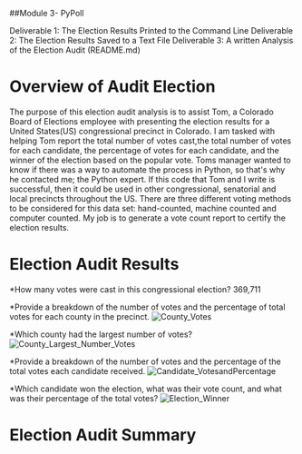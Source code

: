 ##Module 3- PyPoll

Deliverable 1:  The Election Results Printed to the Command Line
Deliverable 2:  The Election Results Saved to a Text File
Deliverable 3:  A written Analysis of the Election Audit (README.md)

# Overview of Audit Election
The purpose of this election audit analysis is to assist Tom, a Colorado Board of Elections employee with presenting the election results for a United States(US) congressional precinct in Colorado. I am tasked with helping Tom report the total number of votes cast,the total number of votes for each candidate, the percentage of votes for each candidate, and the winner of the election based on the popular vote.  Toms manager wanted to know if there was a way to automate the process in Python, so that's why he contacted me; the Python expert.  If this code that Tom and I write is successful, then it could be used in other congressional, senatorial and local precincts throughout the US.  There are three different voting methods to be considered for this data set:  hand-counted, machine counted and computer counted.  My job is to generate a vote count report to certify the election results.


# Election Audit Results
*How many votes were cast in this congressional election? 
369,711

*Provide a breakdown of the number of votes and the percentage of total votes for each county in the precinct.
![County_Votes](Election_Module_3/County_Votes.png)

*Which county had the largest number of votes?
![County_Largest_Number_Votes](Election_Module_3/County_Largest_Number_Votes)

*Provide a breakdown of the number of votes and the percentage of the total votes each candidate received.
![Candidate_VotesandPercentage](Election_Module_3/Candidate_VotesandPercentage)

*Which candidate won the election, what was their vote count, and what was their percentage of the total votes?
![Election_Winner](Election_Module_3/Election_Winner)


# Election Audit Summary

